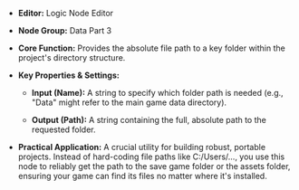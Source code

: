 - **Editor:** Logic Node Editor
    
- **Node Group:** Data Part 3
    
- **Core Function:** Provides the absolute file path to a key folder within the project's directory structure.
    
- **Key Properties & Settings:**
    
    - **Input (Name):** A string to specify which folder path is needed (e.g., "Data" might refer to the main game data directory).
        
    - **Output (Path):** A string containing the full, absolute path to the requested folder.
        
- **Practical Application:** A crucial utility for building robust, portable projects. Instead of hard-coding file paths like C:/Users/..., you use this node to reliably get the path to the save game folder or the assets folder, ensuring your game can find its files no matter where it's installed.